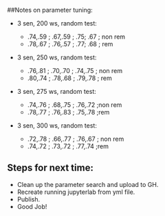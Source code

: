 
##Notes on parameter tuning:

* 3 sen, 200 ws, random test:
  * .74,.59 ; .67,.59 ; .75; .67 ; non rem
  * .78,.67 ; .76,.57 ; .77; .68 ; rem 

* 3 sen, 250 ws, random test:
  *  .76,.81 ; .70,.70 ; .74,.75 ; non rem
  *  .80,.74 ; .78,.68 ; .79,.78 ; rem 

* 3 sen, 275 ws, random test:
  *  .74,.76 ; .68,.75 ; .76,.72 ;non rem
  *  .78,.77 ; .76,.83 ; .75,.78 ;rem 

* 3 sen, 300 ws, random test:
  * .72,.78 ; .66,.77 ; .76,.67  ; non rem
  * .74,.72 ; .73,.72 ; .77,.74  ;rem 



 ## Steps for next time:
* Clean up the parameter search and upload to GH.
* Recreate running jupyterlab from yml file. 
* Publish. 
* Good Job! 





  